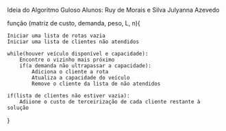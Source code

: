 Ideia do Algoritmo Guloso
Alunos: Ruy de Morais e Silva
        Julyanna Azevedo

função (matriz de custo, demanda, peso, L, n){

    Iniciar uma lista de rotas vazia
    Iniciar uma lista de clientes não atendidos
    
    while(houver veículo disponível e capacidade):
        Encontre o vizinho mais próximo
        if(a demanda não ultrapassar a capacidade):
            Adiciona o cliente a rota
            Atualiza a capacidade do veículo
            Remove o cliente da lista de não atendidos

    if(lista de clientes não estiver vazia):
        Adiione o custo de terceirização de cada cliente restante à solução
}